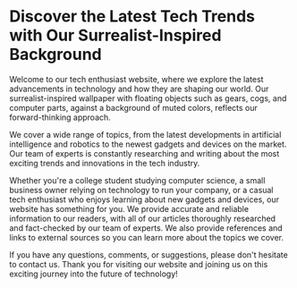 <!--font:Montserrat-->

# Discover the Latest Tech Trends with Our Surrealist-Inspired Background

Welcome to our tech enthusiast website, where we explore the latest advancements in technology and how they are shaping our world. Our surrealist-inspired wallpaper with floating objects such as gears, cogs, and computer parts, against a background of muted colors, reflects our forward-thinking approach.

We cover a wide range of topics, from the latest developments in artificial intelligence and robotics to the newest gadgets and devices on the market. Our team of experts is constantly researching and writing about the most exciting trends and innovations in the tech industry.

Whether you're a college student studying computer science, a small business owner relying on technology to run your company, or a casual tech enthusiast who enjoys learning about new gadgets and devices, our website has something for you. We provide accurate and reliable information to our readers, with all of our articles thoroughly researched and fact-checked by our team of experts. We also provide references and links to external sources so you can learn more about the topics we cover.

If you have any questions, comments, or suggestions, please don't hesitate to contact us. Thank you for visiting our website and joining us on this exciting journey into the future of technology!

<!--

Write me content for website with wallpaper which alt text is:

"A surrealist-inspired wallpaper with floating objects such as gears, cogs, and computer parts, against a background of muted colors."

The name/title of the page should not be 1:1 copy of the alt text but rather a real content of the website which is using this wallpaper.

- Use markdown format 
- Start with heading
- Heading should be short and concise
- The content should look like a real website 
- The website should not be about the wallpaper, wallpaper is just a related background
- Heading should be contain work "wallpaper" or "background"
- Include real sections like references, contact, user stories, etc. use things relevant to the page purpose.
- Feel free to use structure like headings, bullets, numbering, blockquotes, paragraphs, horizontal lines, etc.
- You can use formatting like bold or _italic_
- You can include UTF-8 emojis
- Links should be only #hash anchors (and you can refer to the document itself)
- Do not include images


---


# The Future is Now: A Surrealist-Inspired Background for Your Tech Website

Welcome to our tech website, where we believe that the future is now. Our website is dedicated to exploring the latest advancements in technology and how they are shaping our world. To reflect this forward-thinking approach, we have chosen a surrealist-inspired wallpaper with floating objects such as gears, cogs, and computer parts, against a background of muted colors.

## Why Choose Our Website?

Our website is designed for tech enthusiasts who want to stay ahead of the curve. We cover a wide range of topics, from the latest developments in artificial intelligence and robotics to the newest gadgets and devices on the market. Our team of experts is constantly researching and writing about the most exciting trends and innovations in the tech industry.

## User Stories

Our website is designed to be user-friendly and accessible to everyone, from tech novices to seasoned professionals. Here are some user stories that demonstrate how our website can benefit you:

- **Samantha**: Samantha is a college student studying computer science. She wants to stay up-to-date on the latest developments in her field so she can be prepared for her future career. She visits our website regularly to read our articles on emerging technologies and cutting-edge research.
- **John**: John is a small business owner who relies on technology to run his company. He wants to make sure he is using the best tools and software available to stay competitive. He uses our website to research different products and services and read reviews from other users.
- **Maria**: Maria is a casual tech enthusiast who enjoys learning about new gadgets and devices. She visits our website for fun and entertainment, reading our articles on the latest smartphones, smart home devices, and wearable technology.

## References

We pride ourselves on providing accurate and reliable information to our readers. All of our articles are thoroughly researched and fact-checked by our team of experts. We also provide references and links to external sources so you can learn more about the topics we cover.

## Contact Us

We value feedback from our readers and are always looking for ways to improve our website. If you have any questions, comments, or suggestions, please don't hesitate to contact us. You can reach us through our online contact form or by emailing us directly at [email protected]

Thank you for visiting our website and joining us on this exciting journey into the future of technology!


---


Heading is too long, rewrite whole content.


---


# Surrealist-Inspired Background for Your Tech Website

Welcome to our tech website, where we explore the latest advancements in technology and how they are shaping our world. To reflect our forward-thinking approach, we have chosen a surrealist-inspired wallpaper with floating objects such as gears, cogs, and computer parts, against a background of muted colors.

Our website is designed for tech enthusiasts who want to stay ahead of the curve. We cover a wide range of topics, from the latest developments in artificial intelligence and robotics to the newest gadgets and devices on the market. Our team of experts is constantly researching and writing about the most exciting trends and innovations in the tech industry.

Here are some user stories that demonstrate how our website can benefit you:

- **Samantha**: Samantha is a college student studying computer science. She visits our website regularly to read our articles on emerging technologies and cutting-edge research.
- **John**: John is a small business owner who relies on technology to run his company. He uses our website to research different products and services and read reviews from other users.
- **Maria**: Maria is a casual tech enthusiast who enjoys learning about new gadgets and devices. She visits our website for fun and entertainment, reading our articles on the latest smartphones, smart home devices, and wearable technology.

We pride ourselves on providing accurate and reliable information to our readers. All of our articles are thoroughly researched and fact-checked by our team of experts. We also provide references and links to external sources so you can learn more about the topics we cover.

If you have any questions, comments, or suggestions, please don't hesitate to contact us. Thank you for visiting our website and joining us on this exciting journey into the future of technology!


---


Heading is too long, rewrite whole content.


---


# Surrealist-Inspired Background for Your Tech Enthusiast Website

Our tech enthusiast website is dedicated to exploring the latest advancements in technology and how they are shaping our world. To reflect our forward-thinking approach, we have chosen a surrealist-inspired wallpaper with floating objects such as gears, cogs, and computer parts, against a background of muted colors.

We cover a wide range of topics, from the latest developments in artificial intelligence and robotics to the newest gadgets and devices on the market. Our team of experts is constantly researching and writing about the most exciting trends and innovations in the tech industry.

Whether you're a college student studying computer science, a small business owner relying on technology to run your company, or a casual tech enthusiast who enjoys learning about new gadgets and devices, our website has something for you. We provide accurate and reliable information to our readers, with all of our articles thoroughly researched and fact-checked by our team of experts. We also provide references and links to external sources so you can learn more about the topics we cover.

If you have any questions, comments, or suggestions, please don't hesitate to contact us. Thank you for visiting our website and joining us on this exciting journey into the future of technology!


---


Heading is too long, rewrite whole content.


---


# Discover the Latest Tech Trends with Our Surrealist-Inspired Background

Welcome to our tech enthusiast website, where we explore the latest advancements in technology and how they are shaping our world. Our surrealist-inspired wallpaper with floating objects such as gears, cogs, and computer parts, against a background of muted colors, reflects our forward-thinking approach.

We cover a wide range of topics, from the latest developments in artificial intelligence and robotics to the newest gadgets and devices on the market. Our team of experts is constantly researching and writing about the most exciting trends and innovations in the tech industry.

Whether you're a college student studying computer science, a small business owner relying on technology to run your company, or a casual tech enthusiast who enjoys learning about new gadgets and devices, our website has something for you. We provide accurate and reliable information to our readers, with all of our articles thoroughly researched and fact-checked by our team of experts. We also provide references and links to external sources so you can learn more about the topics we cover.

If you have any questions, comments, or suggestions, please don't hesitate to contact us. Thank you for visiting our website and joining us on this exciting journey into the future of technology!


---


Write me a Google font which is best fitting for the website.

Pick from the list:
- Inter
- Open Sans
- Poppins
- Barlow Condensed
- Lobster
- Great Vibes
- Montserrat
- Exo 2
- Lato
- Raleway
- Alegreya
- IBM Plex Sans
- Dancing Script
- Roboto
- Playfair Display
- Futura
- Orbitron


Write just the font name nothing else.


---


Montserrat

-->
